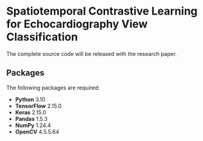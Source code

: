 # Spatiotemporal Contrastive Learning for Echocardiography View Classification

The complete source code will be released with the research paper.

## Packages

The following packages are required:

- **Python** 3.10  
- **TensorFlow** 2.15.0  
- **Keras** 2.15.0  
- **Pandas** 1.5.3  
- **NumPy** 1.24.4  
- **OpenCV** 4.5.5.64
